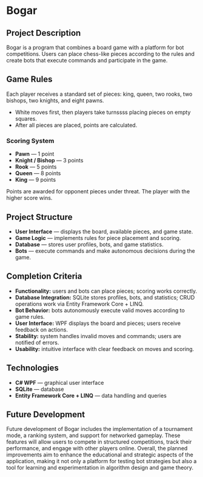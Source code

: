 # Bogar

## Project Description
Bogar is a program that combines a board game with a platform for bot competitions. Users can place chess-like pieces according to the rules and create bots that execute commands and participate in the game.

## Game Rules
Each player receives a standard set of pieces: king, queen, two rooks, two bishops, two knights, and eight pawns.

- White moves first, then players take turnssss placing pieces on empty squares.
- After all pieces are placed, points are calculated.

### Scoring System
- **Pawn** — 1 point  
- **Knight / Bishop** — 3 points  
- **Rook** — 5 points  
- **Queen** — 8 points  
- **King** — 9 points  

Points are awarded for opponent pieces under threat. The player with the higher score wins.

## Project Structure
- **User Interface** — displays the board, available pieces, and game state.  
- **Game Logic** — implements rules for piece placement and scoring.  
- **Database** — stores user profiles, bots, and game statistics.  
- **Bots** — execute commands and make autonomous decisions during the game.  

## Completion Criteria
- **Functionality:** users and bots can place pieces; scoring works correctly.  
- **Database Integration:** SQLite stores profiles, bots, and statistics; CRUD operations work via Entity Framework Core + LINQ.  
- **Bot Behavior:** bots autonomously execute valid moves according to game rules.  
- **User Interface:** WPF displays the board and pieces; users receive feedback on actions.  
- **Stability:** system handles invalid moves and commands; users are notified of errors.  
- **Usability:** intuitive interface with clear feedback on moves and scoring.  

## Technologies
- **C# WPF** — graphical user interface  
- **SQLite** — database  
- **Entity Framework Core + LINQ** — data handling and queries  

## Future Development
Future development of Bogar includes the implementation of a tournament mode, a ranking system, and support for networked gameplay. These features will allow users to compete in structured competitions, track their performance, and engage with other players online. Overall, the planned improvements aim to enhance the educational and strategic aspects of the application, making it not only a platform for testing bot strategies but also a tool for learning and experimentation in algorithm design and game theory.
